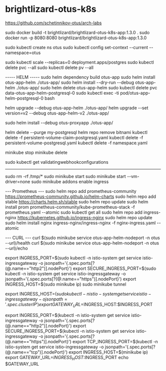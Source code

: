 # brightlizard-otus-k8s
https://github.com/schetinnikov-otus/arch-labs

sudo docker build -t brightlizard/brightlizard-otus-k8s-app:1.3.0 .
sudo docker run -p 8080:8080 brightlizard/brightlizard-otus-k8s-app:1.3.0

sudo kubectl create ns otus
sudo kubectl config set-context --current --namespace=otus

sudo kubectl scale --replicas=0 deployment.apps/postgres
sudo kubectl delete pvc --all
sudo kubectl delete pv --all


----- HELM -----
sudo helm dependency build otus-app
sudo helm install otus-app-helm ./otus-app/
sudo helm install --dry-run --debug otus-app-helm ./otus-app/
sudo helm delete otus-app-helm
sudo kubectl delete pvc data-otus-app-helm-postgresql-0
sudo kubectl exec -ti pod/otus-app-helm-postgresql-0 bash

helm upgrade --debug otus-app-helm ./otus-app/
helm upgrade --set version=v2 --debug otus-app-helm-v2 ./otus-app/

sudo helm install --debug otus-proxyapp ./otus-app/


helm delete --purge my-postgresql
helm repo remove bitnami
kubectl delete -f persistent-volume-claim-postgresql.yaml
kubectl delete -f persistent-volume-postgresql.yaml
kubectl delete -f namespace.yaml

minikube stop
minikube delete

sudo kubectl get validatingwebhookconfigurations

-----------
sudo rm -rf /tmp/*
sudo minikube start
sudo minikube start --vm-driver=none
sudo minikube addons enable ingress


--- Prometheus ---
sudo helm repo add prometheus-community https://prometheus-community.github.io/helm-charts
sudo helm repo add stable https://charts.helm.sh/stable
sudo helm repo update
sudo helm install prom prometheus-community/kube-prometheus-stack -f prometheus.yaml --atomic
sudo kubectl get all
sudo helm repo add ingress-nginx https://kubernetes.github.io/ingress-nginx
sudo helm repo update
sudo helm install nginx ingress-nginx/ingress-nginx -f nginx-ingress.yaml --atomic


--- CURL ---
curl $(sudo minikube service otus-app-helm-nodeport -n otus --url)/health
curl $(sudo minikube service otus-app-helm-nodeport -n otus --url)/echo

export INGRESS_PORT=$(sudo kubectl -n istio-system get service istio-ingressgateway -o jsonpath='{.spec.ports[?(@.name=="http2")].nodePort}')
export SECURE_INGRESS_PORT=$(sudo kubectl -n istio-system get service istio-ingressgateway -o jsonpath='{.spec.ports[?(@.name=="https")].nodePort}')
export INGRESS_HOST=$(sudo minikube ip)
sudo minikube tunnel

export INGRESS_HOST=$(sudo kubectl -n istio-system get service istio-ingressgateway -o jsonpath='{.spec.clusterIP}')
export GATEWAY_URL=$INGRESS_HOST:$INGRESS_PORT

export INGRESS_PORT=$(kubectl -n istio-system get service istio-ingressgateway -o jsonpath='{.spec.ports[?(@.name=="http2")].nodePort}')
export SECURE_INGRESS_PORT=$(kubectl -n istio-system get service istio-ingressgateway -o jsonpath='{.spec.ports[?(@.name=="https")].nodePort}')
export TCP_INGRESS_PORT=$(kubectl -n istio-system get service istio-ingressgateway -o jsonpath='{.spec.ports[?(@.name=="tcp")].nodePort}')
export INGRESS_HOST=$(minikube ip)
export GATEWAY_URL=$INGRESS_HOST:$INGRESS_PORT
echo $GATEWAY_URL